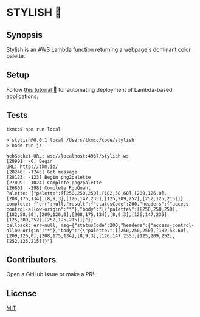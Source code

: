 # STYLISH :tophat:

## Synopsis

Stylish is an AWS Lambda function returning a webpage's dominant color palette.

## Setup

Follow [this tutorial :link:](http://docs.aws.amazon.com/lambda/latest/dg/automating-deployment.html) for automating deployment of Lambda-based applications.

## Tests

```
tkmcc$ npm run local

> stylish@0.0.1 local /Users/tkmcc/code/stylish
> node run.js

WebSocket URL: ws://localhost:4937/stylish-ws
[29991: -0] Begin
URL: http://tkm.io/
[28246: -1745] Got message
[28123: -123] Begin png2palette
[27099: -1024] Complete png2palette
[26801: -298] Complete RgbQuant
Palette: {"palette":[[250,250,250],[182,58,60],[209,126,0],[208,175,134],[8,9,3],[126,147,235],[125,209,252],[252,125,215]]}
complete: {"err":null,"result":{"statusCode":200,"headers":{"access-control-allow-origin":"*"},"body":"{\"palette\":[[250,250,250],[182,58,60],[209,126,0],[208,175,134],[8,9,3],[126,147,235],[125,209,252],[252,125,215]]}"}}
callback: err=null, msg={"statusCode":200,"headers":{"access-control-allow-origin":"*"},"body":"{\"palette\":[[250,250,250],[182,58,60],[209,126,0],[208,175,134],[8,9,3],[126,147,235],[125,209,252],[252,125,215]]}"}
```

## Contributors

Open a GitHub issue or make a PR!

## License

[MIT](LICENSE)

